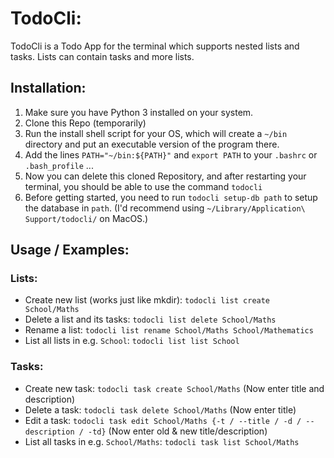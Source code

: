 # TodoCli:

TodoCli is a Todo App for the terminal which supports nested lists and tasks. Lists can
contain tasks and more lists.

## Installation:

1. Make sure you have Python 3 installed on your system.
2. Clone this Repo (temporarily)
3. Run the install shell script for your OS, which will create a ```~/bin``` directory and put
an executable version of the program there. 
4. Add the lines ```PATH="~/bin:${PATH}"``` and ```export PATH``` to your ```.bashrc``` or ```.bash_profile``` ...
5. Now you can delete this cloned Repository, and after restarting your terminal,
you should be able to use the command ```todocli```
6. Before getting started, you need to run ```todocli setup-db path``` to setup the database in ```path```.
(I'd recommend using ```~/Library/Application\ Support/todocli/``` on MacOS.)

## Usage / Examples:

### Lists:

- Create new list (works just like mkdir): ```todocli list create School/Maths```
- Delete a list and its tasks: ```todocli list delete School/Maths```
- Rename a list: ```todocli list rename School/Maths School/Mathematics```
- List all lists in e.g. ```School```: ```todocli list list School```

### Tasks:

- Create new task: ```todocli task create School/Maths``` (Now enter title and description)
- Delete a task: ```todocli task delete School/Maths``` (Now enter title)
- Edit a task: ```todocli task edit School/Maths {-t / --title / -d / --description / -td}``` (Now enter old & new title/description)
- List all tasks in e.g. ```School/Maths```: ```todocli task list School/Maths```
